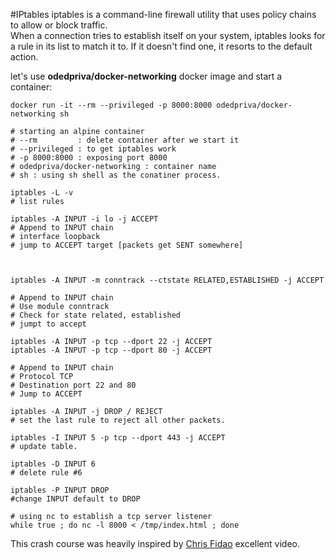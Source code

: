 #IPtables
iptables is a command-line firewall utility that uses policy chains to allow or block traffic.  
When a connection tries to establish itself on your system, iptables looks for a rule in its list to match it to. 
If it doesn't find one, it resorts to the default action.

let's use **odedpriva/docker-networking** docker image and start a container: 


~~~
docker run -it --rm --privileged -p 8000:8000 odedpriva/docker-networking sh
 
# starting an alpine container
# --rm         : delete container after we start it
# --privileged : to get iptables work
# -p 8000:8000 : exposing port 8000 
# odedpriva/docker-networking : container name
# sh : using sh shell as the conatiner process.

~~~


~~~
iptables -L -v
# list rules
 
iptables -A INPUT -i lo -j ACCEPT
# Append to INPUT chain
# interface loopback
# jump to ACCEPT target [packets get SENT somewhere]

  
    
iptables -A INPUT -m conntrack --ctstate RELATED,ESTABLISHED -j ACCEPT
 
# Append to INPUT chain
# Use module conntrack
# Check for state related, established
# jumpt to accept
 
iptables -A INPUT -p tcp --dport 22 -j ACCEPT
iptables -A INPUT -p tcp --dport 80 -j ACCEPT
 
# Append to INPUT chain
# Protocol TCP
# Destination port 22 and 80
# Jump to ACCEPT
 
iptables -A INPUT -j DROP / REJECT
# set the last rule to reject all other packets.
 
iptables -I INPUT 5 -p tcp --dport 443 -j ACCEPT
# update table.
 
iptables -D INPUT 6
# delete rule #6
  
iptables -P INPUT DROP
#change INPUT default to DROP
~~~ 

  
~~~
# using nc to establish a tcp server listener
while true ; do nc -l 8000 < /tmp/index.html ; done
~~~


This crash course was heavily inspired by [Chris Fidao](https://serversforhackers.com/video/firewalls-basics-of-iptables)
  excellent video. 